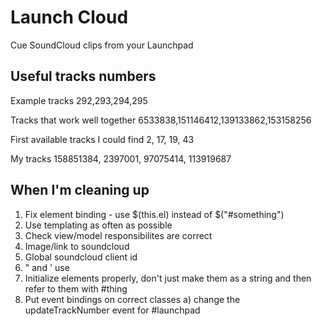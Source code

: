 Launch Cloud
========

Cue SoundCloud clips from your Launchpad


Useful tracks numbers
--------

Example tracks
292,293,294,295

Tracks that work well together
6533838,151146412,139133862,153158256

First available tracks I could find
2, 17, 19, 43

My tracks
158851384, 2397001, 97075414, 113919687


When I'm cleaning up
--------
1. Fix element binding - use $(this.el) instead of $("#something")
2. Use templating as often as possible
3. Check view/model responsibilites are correct
4. Image/link to soundcloud
5. Global soundcloud client id
6. " and ' use
7. Initialize elements properly, don't just make them as a string and then refer to them with #thing
8. Put event bindings on correct classes
  a) change the updateTrackNumber event for #launchpad
